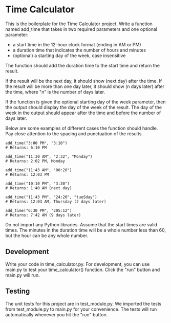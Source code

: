 # Time Calculator

This is the boilerplate for the Time Calculator project. 
Write a function named add_time that takes in two required parameters and one optional parameter:

*  a start time in the 12-hour clock format (ending in AM or PM)
*  a duration time that indicates the number of hours and minutes
*  (optional) a starting day of the week, case insensitive

The function should add the duration time to the start time and return the result.

If the result will be the next day, it should show (next day) after the time. If the result will be more than one day later, it should show (n days later) after the time, where "n" is the number of days later.

If the function is given the optional starting day of the week parameter, then the output should display the day of the week of the result. The day of the week in the output should appear after the time and before the number of days later.

Below are some examples of different cases the function should handle. Pay close attention to the spacing and punctuation of the results.
````
add_time("3:00 PM", "3:10")
# Returns: 6:10 PM

add_time("11:30 AM", "2:32", "Monday")
# Returns: 2:02 PM, Monday

add_time("11:43 AM", "00:20")
# Returns: 12:03 PM

add_time("10:10 PM", "3:30")
# Returns: 1:40 AM (next day)

add_time("11:43 PM", "24:20", "tueSday")
# Returns: 12:03 AM, Thursday (2 days later)

add_time("6:30 PM", "205:12")
# Returns: 7:42 AM (9 days later)
````
Do not import any Python libraries. Assume that the start times are valid times. The minutes in the duration time will be a whole number less than 60, but the hour can be any whole number.
## Development

Write your code in time_calculator.py. For development, you can use main.py to test your time_calculator() function. Click the "run" button and main.py will run.
## Testing

The unit tests for this project are in test_module.py. We imported the tests from test_module.py to main.py for your convenience. The tests will run automatically whenever you hit the "run" button.
